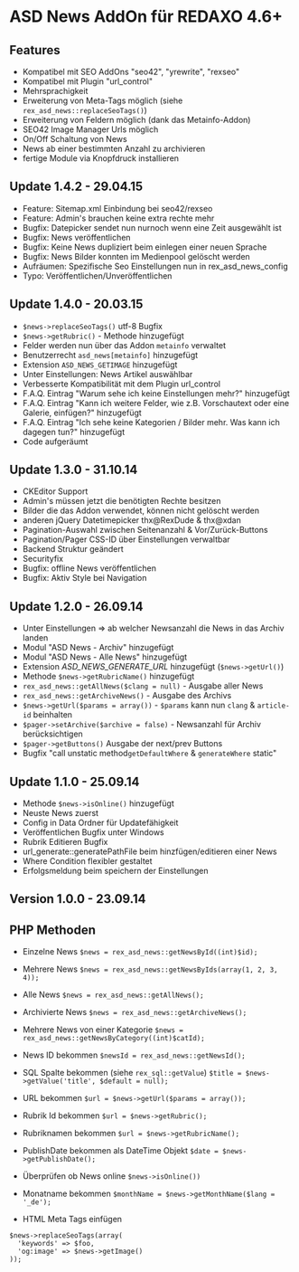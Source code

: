 ASD News AddOn für REDAXO 4.6+
==============================

Features
--------

* Kompatibel mit SEO AddOns "seo42", "yrewrite", "rexseo"
* Kompatibel mit Plugin "url_control"
* Mehrsprachigkeit
* Erweiterung von Meta-Tags möglich (siehe `rex_asd_news::replaceSeoTags()`)
* Erweiterung von Feldern möglich (dank das Metainfo-Addon)
* SEO42 Image Manager Urls möglich
* On/Off Schaltung von News
* News ab einer bestimmten Anzahl zu archivieren
* fertige Module via Knopfdruck installieren


Update 1.4.2 - 29.04.15
------------

* Feature: Sitemap.xml Einbindung bei seo42/rexseo
* Feature: Admin's brauchen keine extra rechte mehr
* Bugfix: Datepicker sendet nun nurnoch wenn eine Zeit ausgewählt ist
* Bugfix: News veröffentlichen
* Bugfix: Keine News dupliziert beim einlegen einer neuen Sprache
* Bugfix: News Bilder konnten im Medienpool gelöscht werden
* Aufräumen: Spezifische Seo Einstellungen nun in rex_asd_news_config
* Typo: Veröffentlichen/Unveröffentlichen

Update 1.4.0 - 20.03.15
------------
* `$news->replaceSeoTags()` utf-8 Bugfix
* `$news->getRubric()` - Methode hinzugefügt
* Felder werden nun über das Addon `metainfo` verwaltet
* Benutzerrecht `asd_news[metainfo]` hinzugefügt
* Extension `ASD_NEWS_GETIMAGE` hinzugefügt
* Unter Einstellungen: News Artikel auswählbar
* Verbesserte Kompatibilität mit dem Plugin url_control
* F.A.Q. Eintrag "Warum sehe ich keine Einstellungen mehr?" hinzugefügt
* F.A.Q. Eintrag "Kann ich weitere Felder, wie z.B. Vorschautext oder eine Galerie, einfügen?" hinzugefügt
* F.A.Q. Eintrag "Ich sehe keine Kategorien / Bilder mehr. Was kann ich dagegen tun?" hinzugefügt
* Code aufgeräumt

Update 1.3.0 - 31.10.14
------------
* CKEditor Support
* Admin's müssen jetzt die benötigten Rechte besitzen
* Bilder die das Addon verwendet, können nicht gelöscht werden
* anderen jQuery Datetimepicker thx@RexDude & thx@xdan
* Pagination-Auswahl zwischen Seitenanzahl & Vor/Zurück-Buttons
* Pagination/Pager CSS-ID über Einstellungen verwaltbar
* Backend Struktur geändert
* Securityfix
* Bugfix: offline News veröffentlichen
* Bugfix: Aktiv Style bei Navigation

Update 1.2.0 - 26.09.14
------------
* Unter Einstellungen => ab welcher Newsanzahl die News in das Archiv landen
* Modul "ASD News - Archiv" hinzugefügt
* Modul "ASD News - Alle News" hinzugefügt
* Extension _ASD_NEWS_GENERATE_URL_ hinzugefügt (`$news->getUrl()`)
* Methode `$news->getRubricName()` hinzugefügt
* `rex_asd_news::getAllNews($clang = null)` - Ausgabe aller News
* `rex_asd_news::getArchiveNews()` - Ausgabe des Archivs
* `$news->getUrl($params = array())` - `$params` kann nun `clang` & `article-id` beinhalten
* `$pager->setArchive($archive = false)` - Newsanzahl für Archiv berücksichtigen
* `$pager->getButtons()` Ausgabe der next/prev Buttons
* Bugfix "call unstatic method`getDefaultWhere` & `generateWhere` static"


Update 1.1.0 - 25.09.14
------------
* Methode `$news->isOnline()` hinzugefügt
* Neuste News zuerst
* Config in Data Ordner für Updatefähigkeit
* Veröffentlichen Bugfix unter Windows
* Rubrik Editieren Bugfix
* url_generate::generatePathFile beim hinzfügen/editieren einer News
* Where Condition flexibler gestaltet
* Erfolgsmeldung beim speichern der Einstellungen


Version 1.0.0 - 23.09.14
-------------

PHP Methoden
------------

* Einzelne News
```$news = rex_asd_news::getNewsById((int)$id);```

* Mehrere News
```$news = rex_asd_news::getNewsByIds(array(1, 2, 3, 4));```

* Alle News
```$news = rex_asd_news::getAllNews();```

* Archivierte News 
```$news = rex_asd_news::getArchiveNews();```

* Mehrere News von einer Kategorie
```$news = rex_asd_news::getNewsByCategory((int)$catId);```

* News ID bekommen
```$newsId = rex_asd_news::getNewsId();```

* SQL Spalte bekommen (siehe `rex_sql::getValue`)
```$title = $news->getValue('title', $default = null);```

* URL bekommen
```$url = $news->getUrl($params = array());```

* Rubrik Id bekommen
```$url = $news->getRubric();```

* Rubriknamen bekommen
```$url = $news->getRubricName();```

* PublishDate bekommen als DateTime Objekt
```$date = $news->getPublishDate();```

* Überprüfen ob News online
``` $news->isOnline()) ```

* Monatname bekommen
```$monthName = $news->getMonthName($lang = '_de');```

* HTML Meta Tags einfügen
```
$news->replaceSeoTags(array(
  'keywords' => $foo,
  'og:image' => $news->getImage()
));
```